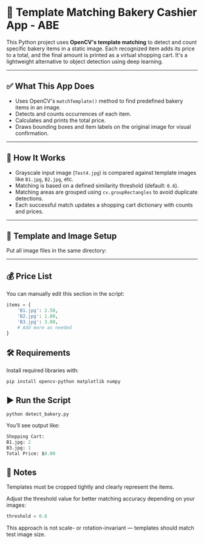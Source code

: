 # 🥐 Template Matching Bakery Cashier App - ABE

This Python project uses **OpenCV's template matching** to detect and count specific bakery items in a static image. Each recognized item adds its price to a total, and the final amount is printed as a virtual shopping cart. It's a lightweight alternative to object detection using deep learning.

---

## ✅ What This App Does

- Uses OpenCV's `matchTemplate()` method to find predefined bakery items in an image.
- Detects and counts occurrences of each item.
- Calculates and prints the total price.
- Draws bounding boxes and item labels on the original image for visual confirmation.

---

## 🍞 How It Works

- Grayscale input image (`Test4.jpg`) is compared against template images like `B1.jpg`, `B2.jpg`, etc.
- Matching is based on a defined similarity threshold (default: `0.6`).
- Matching areas are grouped using `cv.groupRectangles` to avoid duplicate detections.
- Each successful match updates a shopping cart dictionary with counts and prices.

---

## 📂 Template and Image Setup

Put all image files in the same directory:


---

## 💰 Price List

You can manually edit this section in the script:

```python
items = {
    'B1.jpg': 2.50,
    'B2.jpg': 1.80,
    'B3.jpg': 3.00,
    # Add more as needed
}
```
## 🛠️ Requirements
Install required libraries with:
```batch
pip install opencv-python matplotlib numpy

```
## ▶️ Run the Script
```batch
python detect_bakery.py
```
You’ll see output like:
```python
Shopping Cart:
B1.jpg: 2
B3.jpg: 1
Total Price: $8.00
```

## 📝 Notes
Templates must be cropped tightly and clearly represent the items.

Adjust the threshold value for better matching accuracy depending on your images:
```python
threshold = 0.6
```
This approach is not scale- or rotation-invariant — templates should match test image size.
